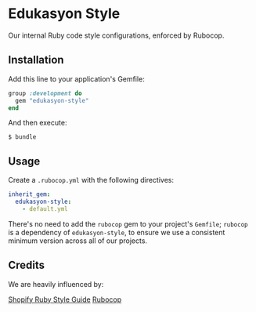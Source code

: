 # Edukasyon Style

Our internal Ruby code style configurations, enforced by Rubocop.

## Installation

Add this line to your application's Gemfile:

```ruby
group :development do
  gem "edukasyon-style"
end
```

And then execute:

    $ bundle

## Usage

Create a `.rubocop.yml` with the following directives:

```yaml
inherit_gem:
  edukasyon-style:
    - default.yml
```

There's no need to add the `rubocop` gem to your project's `Gemfile`; `rubocop`
is a dependency of `edukasyon-style`, to ensure we use a consistent minimum
version across all of our projects.

## Credits

We are heavily influenced by:

[Shopify Ruby Style Guide](http://shopify.github.io/ruby-style-guide/)
[Rubocop](https://github.com/rubocop-hq/ruby-style-guide#crlf)
